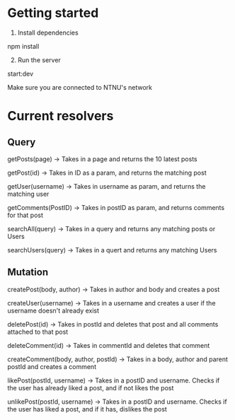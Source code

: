 # Getting started

1. Install dependencies

npm install

2. Run the server

start:dev

Make sure you are connected to NTNU's network

# Current resolvers

## Query

getPosts(page) -> Takes in a page and returns the 10 latest posts

getPost(id) -> Takes in ID as a param, and returns the matching post

getUser(username) -> Takes in username as param, and returns the matching user

getComments(PostID) -> Takes in postID as param, and returns comments for that post

searchAll(query) -> Takes in a query and returns any matching posts or Users

searchUsers(query) -> Takes in a quert and returns any matching Users

## Mutation

createPost(body, author) -> Takes in author and body and creates a post

createUser(username) -> Takes in a username and creates a user if the username doesn't already exist

deletePost(id) -> Takes in postId and deletes that post and all comments attached to that post

deleteComment(id) -> Takes in commentId and deletes that comment

createComment(body, author, postId) -> Takes in a body, author and parent postId and creates a comment

likePost(postId, username) -> Takes in a postID and username. Checks if the user has already liked a post, and if not likes the post

unlikePost(postId, username) -> Takes in a postID and username. Checks if the user has liked a post, and if it has, dislikes the post
